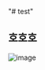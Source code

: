 "# test" 
## 호호호
![image](https://user-images.githubusercontent.com/92077615/195996320-f811e2b3-a970-46d5-90a7-2b08f6896679.png)


